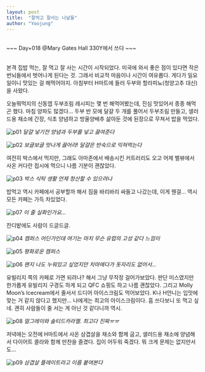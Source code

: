 ```yaml
---
layout: post
title:  "잘먹고 잘사는 나날들"
author: "Yoojung"
---
```

<br>
~~~
Day+018 @Mary Gates Hall 330Y에서 쓰다
~~~
<br>
<br>

본격 집밥 먹는, 잘 먹고 잘 사는 시간이 시작되었다. 미국에 와서 좋은 점이 있다면 작은 번뇌들에서 벗어나게 된다는 것. 그래서 비교적 마음이나 시간이 여유롭다. 게다가 일요일이니 맛있는 걸 해먹어야지. 아침부터 H마트에 들러 두부와 할라피뇨(청양고추 대신)을 사왔다. 

오늘뭐먹지의 신동엽 두부조림 레시피는 몇 번 해먹어봤는데, 진심 맛있어서 종종 해먹곤 했다. 마침 양파도 많겠다... 두부 반 모에 달걀 두 개를 풀어서 두부조림 만들고, 샐러드용 채소에 간장, 식초 양념하고 방울양배추 삶아둔 것에 된장으로 무쳐서 밥을 먹었다. 

![p01]({{site.url}}/assets/2018-03-11-p01.JPG)
_달걀 넣기전 양념과 두부를 넣고 끓여준다_
<br>

![p02]({{site.url}}/assets/2018-03-11-p02.JPG)
_보글보글 맛나게 끓어라! 달걀은 반숙으로 익혀먹는다_
<br>

여전히 박스에서 먹지만, 그래도 아마존에서 배송시킨 커트러리도 오고 어제 벨뷰에서 사온 커다란 접시에 먹으니 나름 기분이 괜찮았다.

![p03]({{site.url}}/assets/2018-03-11-p03.JPG)
_박스 식탁 생활 언제 청산할 수 있으려나_
<br>

밥먹고 역시 카페에서 공부할까 해서 짐을 바리바리 싸들고 나갔는데, 이게 웬걸... 역시 모든 카페는 가득 차있었다.

![p07]({{site.url}}/assets/2018-03-11-p07.JPG)
_이 줄 실화인가요..._
<br>

잔디밭에도 사람이 드글드글.

![p04]({{site.url}}/assets/2018-03-11-p04.JPG)
_캠퍼스 어딘가인데 여기는 마치 무슨 유럽의 고성 같다 느낌이_
<br>

![p05]({{site.url}}/assets/2018-03-11-p05.JPG)
_평화로운 캠퍼스_
<br>

![p06]({{site.url}}/assets/2018-03-11-p06.JPG)
_왠지 나도 누워있고 싶었지만 치마에다가 돗자리도 없어서..._
<br>

유빌리지 쪽의 카페로 가면 되려나? 해서 그냥 무작정 걸어가보았다. 판단 미스였지만 한가롭게 유빌리지 구경도 하게 되고 QFC 쇼핑도 하고 나름 괜찮았다. 그리고 Molly Moon’s Icecream에서 줄서서 드디어 아이스크림도 먹어보았다. K나 H언니는 입맛에 맞는 거 같지 않다고 했지만... 나에게는 최고의 아이스크림이다. 흠 쓰다보니 또 먹고 싶네. 괜히 사람들이 줄 서는 게 아닌 것 같다니까 역시.

![p08]({{site.url}}/assets/2018-03-11-p08.JPG)
_얼그레이와 솔티드카라멜. 최고다 진짜ㅠㅠ_
<br>

저녁에는 오전에 H마트에서 사온 삼겹살을 채소와 함께 굽고, 샐러드용 채소에 양념해서 다이어트 콜라와 함께 만찬을 즐겼다. 집이 어두워 죽겠다. 뭐 크게 문제는 없지만서도...

![p09]({{site.url}}/assets/2018-03-11-p09.jpg)
_삼겹살 플레이트라고 이름 붙여본다_
<br>






